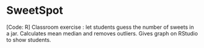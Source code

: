 # SweetSpot
[Code: R] Classroom exercise : let students guess the number of sweets in a jar. Calculates mean median and removes outliers. Gives graph on RStudio to show students.
